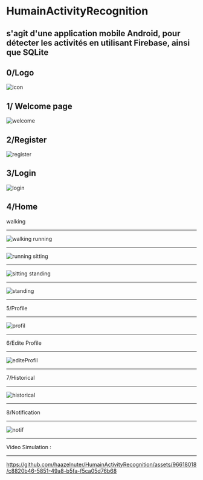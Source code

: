 # HumainActivityRecognition
## s'agit d'une application mobile Android, pour détecter les activités en utilisant Firebase, ainsi que SQLite 
## 0/Logo 
![icon](https://github.com/haazelnuter/HumainActivityRecognition/assets/96618018/a7e5468d-b049-4abc-80d1-e69c91ac216f)

## 1/ Welcome page 
![welcome](https://github.com/haazelnuter/HumainActivityRecognition/assets/96618018/5d038127-ac69-4214-b1e0-46f23e1a00da)

## 2/Register

![register](https://github.com/haazelnuter/HumainActivityRecognition/assets/96618018/8816238d-bd36-4209-b7f9-053b0d6087af)
## 3/Login
![login](https://github.com/haazelnuter/HumainActivityRecognition/assets/96618018/3ad31857-46cc-4ca1-832c-22ff348e6a65)
## 4/Home 
walking
***************************************************************************************************************
![walking](https://github.com/haazelnuter/HumainActivityRecognition/assets/96618018/19790b57-9fa4-4e3b-9547-b64eccb9db19)
running 
***************************************************************************************************************
![running](https://github.com/haazelnuter/HumainActivityRecognition/assets/96618018/c2716425-0a7b-4a97-b5d3-3b42c92fe456)
sitting 
***************************************************************************************************************
![sitting](https://github.com/haazelnuter/HumainActivityRecognition/assets/96618018/0c4d9ba9-9de0-4bd6-a223-5ef4dc9b0f3e)
standing
***************************************************************************************************************
![standing](https://github.com/haazelnuter/HumainActivityRecognition/assets/96618018/685ad4e6-ca5b-4174-8271-805c3bcbbeba)
***************************************************************************************************************
5/Profile 
***************************************************************************************************************
![profil](https://github.com/haazelnuter/HumainActivityRecognition/assets/96618018/804f11c8-d308-477a-8c2c-550ea2debd85)
***************************************************************************************************************
6/Edite Profile 
***************************************************************************************************************
![editeProfil](https://github.com/haazelnuter/HumainActivityRecognition/assets/96618018/2201deef-fbcb-4832-8780-80f2e5693f8c)
***************************************************************************************************************
7/Historical 
***************************************************************************************************************
![historical](https://github.com/haazelnuter/HumainActivityRecognition/assets/96618018/a5253efd-7188-4c24-96d2-b58fdbc25570)
***************************************************************************************************************
8/Notification
***************************************************************************************************************
![notif](https://github.com/haazelnuter/HumainActivityRecognition/assets/96618018/cd97c0e0-e85f-41e2-b001-1769ccc0b59c)
***************************************************************************************************************
Video Simulation : 
***************************************************************************************************************
https://github.com/haazelnuter/HumainActivityRecognition/assets/96618018/c8820b46-5851-49a8-b5fa-f5ca05d76b68




